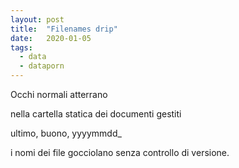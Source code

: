 ```yaml
---
layout: post
title:  "Filenames drip"
date:   2020-01-05
tags:
  - data
  - dataporn
---
```


Occhi normali atterrano

nella cartella statica dei documenti gestiti

ultimo, buono, yyyymmdd_

i nomi dei file gocciolano senza controllo di versione.
